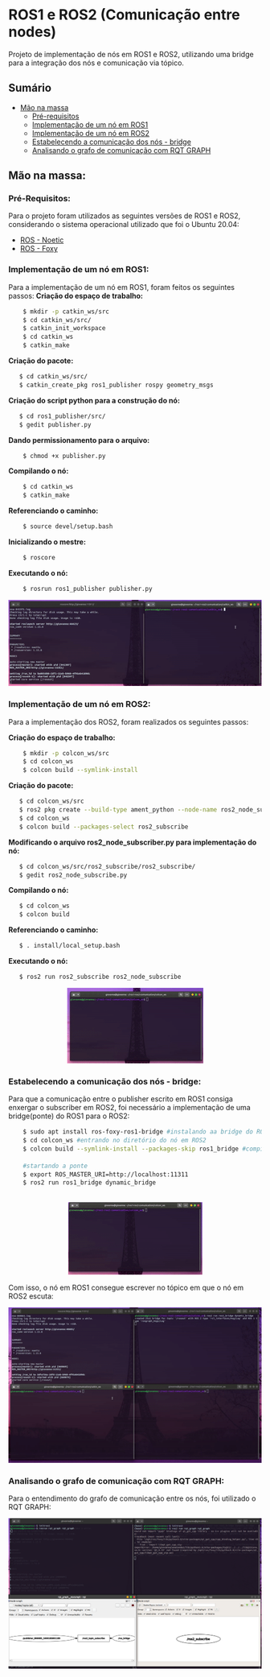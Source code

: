# ROS1 e ROS2 (Comunicação entre nodes)

Projeto de implementação de nós em ROS1 e ROS2, utilizando uma bridge para a integração dos nós e comunicação via tópico.

## Sumário

* [Mão na massa](#handson)
    * [Pré-requisitos](#requirements)
    * [Implementação de um nó em ROS1](#ros1_node)
    * [Implementação de um nó em ROS2](#ros2_node)
    * [Estabelecendo a comunicação dos nós - bridge](#bridge)
    * [Analisando o grafo de comunicação com RQT GRAPH](#graph)

<a id="handson"></a>
## Mão na massa:

<a id="requirements"></a>
### Pré-Requisitos:
Para o projeto foram utilizados as seguintes versões de ROS1 e ROS2, considerando o sistema operacional utilizado que foi o Ubuntu 20.04:
* [ROS - Noetic](http://wiki.ros.org/noetic/Installation/Ubuntu)
* [ROS - Foxy]()

<a id="ros1_node"></a>
### Implementação de um nó em ROS1:
Para a implementação de um nó em ROS1, foram feitos os seguintes passos:
<b>Criação do espaço de trabalho:</b>
```bash 
    $ mkdir -p catkin_ws/src
    $ cd catkin_ws/src/
    $ catkin_init_workspace
    $ cd catkin_ws
    $ catkin_make
 ```
 <b>Criação do pacote:</b>
 ```bash 
    $ cd catkin_ws/src/
    $ catkin_create_pkg ros1_publisher rospy geometry_msgs
 ```
 <b>Criação do script python para a construção do nó:</b>
 ```bash 
    $ cd ros1_publisher/src/
    $ gedit publisher.py
 ```
 <b>Dando permissionamento para o arquivo:</b>
```bash 
    $ chmod +x publisher.py
 ```
<b>Compilando o nó:</b>
```bash 
    $ cd catkin_ws
    $ catkin_make
 ```
<b>Referenciando o caminho:</b>
```bash 
    $ source devel/setup.bash
 ```
 <b>Inicializando o mestre:</b>
```bash 
    $ roscore
 ```
 <b>Executando o nó:</b>
```bash 
    $ rosrun ros1_publisher publisher.py
 ```
<p align="center">
<img src="images/ros1_node.gif">
</p>

<a id="ros2_node"></a>
### Implementação de um nó em ROS2:
Para a implementação dos ROS2, foram realizados os seguintes passos:

<b>Criação do espaço de trabalho:</b>
```bash 
    $ mkdir -p colcon_ws/src
    $ cd colcon_ws
    $ colcon build --symlink-install
 ```
 <b>Criação do pacote:</b>
 ```bash 
    $ cd colcon_ws/src
    $ ros2 pkg create --build-type ament_python --node-name ros2_node_subscribe ros2_subscribe 
    $ cd colcon_ws
    $ colcon build --packages-select ros2_subscribe
 ```
 <b>Modificando o arquivo ros2_node_subscriber.py para implementação do nó:</b>
 ```bash 
    $ cd colcon_ws/src/ros2_subscribe/ros2_subscribe/
    $ gedit ros2_node_subscribe.py
 ```
<b>Compilando o nó:</b>
 ```bash 
    $ cd colcon_ws
    $ colcon build
 ```

<b>Referenciando o caminho:</b>
 ```bash 
    $ . install/local_setup.bash
 ```

 <b>Executando o nó:</b>
 ```bash 
    $ ros2 run ros2_subscribe ros2_node_subscribe 
 ```
<p align="center">
<img src="images/ros2_node.gif">
</p>

<a id="bridge"></a>
### Estabelecendo a comunicação dos nós - bridge:
Para que a comunicação entre o publisher escrito em ROS1 consiga enxergar o subscriber em ROS2, foi necessário a implementação de uma bridge(ponte) do ROS1 para o ROS2:

```bash 
    $ sudo apt install ros-foxy-ros1-bridge #instalando aa bridge do ROS2 para o ROS1
    $ cd colcon_ws #entrando no diretório do nó em ROS2
    $ colcon build --symlink-install --packages-skip ros1_bridge #compilando o pacote para a implementação da bridge de comunicação com ROS1

    #startando a ponte
    $ export ROS_MASTER_URI=http://localhost:11311 
    $ ros2 run ros1_bridge dynamic_bridge
 
 ```
 <p align="center">
<img src="images/ros_bridge.gif">
</p>

Com isso, o nó em ROS1 consegue escrever no tópico em que o nó em ROS2 escuta:

<p align="center">
<img src="images/comunication.gif">
</p>

<a id="graph"></a>
### Analisando o grafo de comunicação com RQT GRAPH:

Para o entendimento do grafo de comunicação entre os nós, foi utilizado o RQT GRAPH:

<p align="center">
<img src="images/rqt_graph.png">
</p>


